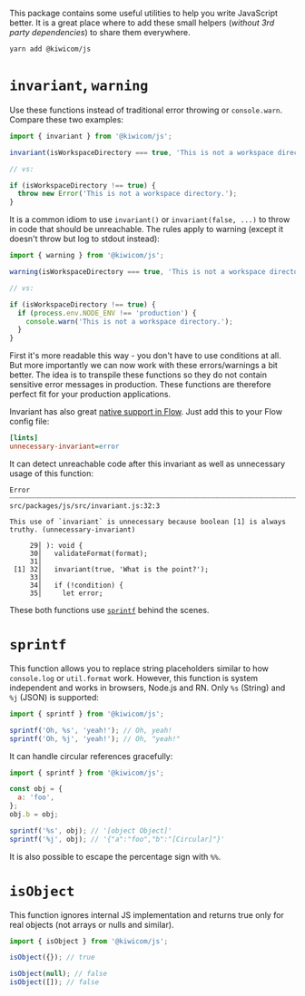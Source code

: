 This package contains some useful utilities to help you write JavaScript better. It is a great place where to add these small helpers (_without 3rd party dependencies_) to share them everywhere.

```text
yarn add @kiwicom/js
```

# `invariant`, `warning`

Use these functions instead of traditional error throwing or `console.warn`. Compare these two examples:

```js
import { invariant } from '@kiwicom/js';

invariant(isWorkspaceDirectory === true, 'This is not a workspace directory.');

// vs:

if (isWorkspaceDirectory !== true) {
  throw new Error('This is not a workspace directory.');
}
```

It is a common idiom to use `invariant()` or `invariant(false, ...)` to throw in code that should be unreachable. The rules apply to warning (except it doesn't throw but log to stdout instead):

```js
import { warning } from '@kiwicom/js';

warning(isWorkspaceDirectory === true, 'This is not a workspace directory.');

// vs:

if (isWorkspaceDirectory !== true) {
  if (process.env.NODE_ENV !== 'production') {
    console.warn('This is not a workspace directory.');
  }
}
```

First it's more readable this way - you don't have to use conditions at all. But more importantly we can now work with these errors/warnings a bit better. The idea is to transpile these functions so they do not contain sensitive error messages in production. These functions are therefore perfect fit for your production applications.

Invariant has also great [native support in Flow](https://flow.org/en/docs/linting/rule-reference/#toc-unnecessary-invariant). Just add this to your Flow config file:

```ini
[lints]
unnecessary-invariant=error
```

It can detect unreachable code after this invariant as well as unnecessary usage of this function:

```text
Error ┈┈┈┈┈┈┈┈┈┈┈┈┈┈┈┈┈┈┈┈┈┈┈┈┈┈┈┈┈┈┈┈┈┈┈┈┈┈┈┈┈┈┈┈┈┈┈┈┈┈┈┈┈┈┈┈┈┈┈┈┈┈┈┈┈┈┈┈┈┈┈┈┈┈┈┈ src/packages/js/src/invariant.js:32:3

This use of `invariant` is unnecessary because boolean [1] is always truthy. (unnecessary-invariant)

     29│ ): void {
     30│   validateFormat(format);
     31│
 [1] 32│   invariant(true, 'What is the point?');
     33│
     34│   if (!condition) {
     35│     let error;
```

These both functions use [`sprintf`](#sprintf) behind the scenes.

# `sprintf`

This function allows you to replace string placeholders similar to how `console.log` or `util.format` work. However, this function is system independent and works in browsers, Node.js and RN. Only `%s` (String) and `%j` (JSON) is supported:

```js
import { sprintf } from '@kiwicom/js';

sprintf('Oh, %s', 'yeah!'); // Oh, yeah!
sprintf('Oh, %j', 'yeah!'); // Oh, "yeah!"
```

It can handle circular references gracefully:

```js
import { sprintf } from '@kiwicom/js';

const obj = {
  a: 'foo',
};
obj.b = obj;

sprintf('%s', obj); // '[object Object]'
sprintf('%j', obj); // '{"a":"foo","b":"[Circular]"}'
```

It is also possible to escape the percentage sign with `%%`.

# `isObject`

This function ignores internal JS implementation and returns true only for real objects (not arrays or nulls and similar).

```js
import { isObject } from '@kiwicom/js';

isObject({}); // true

isObject(null); // false
isObject([]); // false
```
